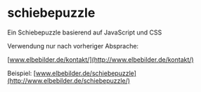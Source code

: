 schiebepuzzle
=============

Ein Schiebepuzzle basierend auf JavaScript und CSS

Verwendung nur nach vorheriger Absprache:
	
[www.elbebilder.de/kontakt/](http://www.elbebilder.de/kontakt/)


Beispiel:
[www.elbebilder.de/schiebepuzzle](http://www.elbebilder.de/schiebepuzzle/)
